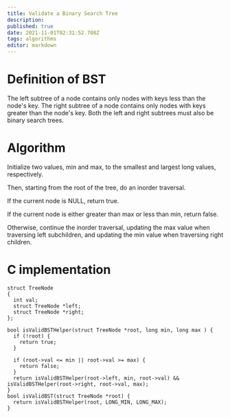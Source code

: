```yaml
---
title: Validate a Binary Search Tree
description: 
published: true
date: 2021-11-01T02:31:52.708Z
tags: algorithms
editor: markdown
---
```


# Definition of BST

The left subtree of a node contains only nodes with keys less than the node's key.
The right subtree of a node contains only nodes with keys greater than the node's key.
Both the left and right subtrees must also be binary search trees.

# Algorithm
Initialize two values, min and max, to the smallest and largest long values, respectively.

Then, starting from the root of the tree, do an inorder traversal. 

If the current node is NULL, return true. 

If the current node is either greater than max or less than min, return false. 

Otherwise, continue the inorder traversal, updating the max value when traversing left subchildren, and updating the min value when traversing right children. 
# C implementation
```
struct TreeNode
{
  int val;
  struct TreeNode *left;
  struct TreeNode *right;
};

bool isValidBSTHelper(struct TreeNode *root, long min, long max ) {
  if (!root) {
    return true;
  }
    
  if (root->val <= min || root->val >= max) {
    return false;
  }
  return isValidBSTHelper(root->left, min, root->val) && isValidBSTHelper(root->right, root->val, max);
}
bool isValidBST(struct TreeNode *root) {
  return isValidBSTHelper(root, LONG_MIN, LONG_MAX);
}

```